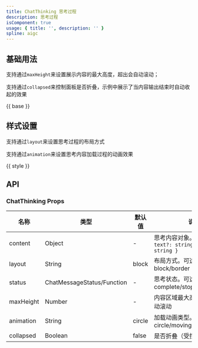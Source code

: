 ```yaml
---
title: ChatThinking 思考过程
description: 思考过程
isComponent: true
usage: { title: '', description: '' }
spline: aigc
---
```


## 基础用法
支持通过`maxHeight`来设置展示内容的最大高度，超出会自动滚动；

支持通过`collapsed`来控制面板是否折叠，示例中展示了当内容输出结束时自动收起的效果

{{ base }}


## 样式设置
支持通过`layout`来设置思考过程的布局方式

支持通过`animation`来设置思考内容加载过程的动画效果

{{ style }}


## API
### ChatThinking Props

名称 | 类型 | 默认值 | 说明 | 必传
-- | -- | -- | -- | --
content | Object | - | 思考内容对象。TS类型：`{ text?: string; title?: string }` | N
layout | String | block | 布局方式。可选项： block/border | N
status | ChatMessageStatus/Function | - | 思考状态。可选项：complete/stop/error/pending | N
maxHeight | Number | - | 内容区域最大高度，超出会自动滚动 | N
animation | String | circle | 加载动画类型。可选项： circle/moving/gradient | N
collapsed | Boolean | false | 是否折叠（受控） | N